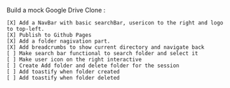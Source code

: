 Build a mock Google Drive Clone :

    [X] Add a NavBar with basic searchBar, usericon to the right and logo to top-left.
    [X] Publish to Github Pages
    [X] Add a folder nagivation part.
    [X] Add breadcrumbs to show current directory and navigate back
    [ ] Make search bar functional to search folder and select it
    [ ] Make user icon on the right interactive
    [ ] Create Add folder and delete folder for the session
    [ ] Add toastify when folder created 
    [ ] Add toastify when folder deleted


